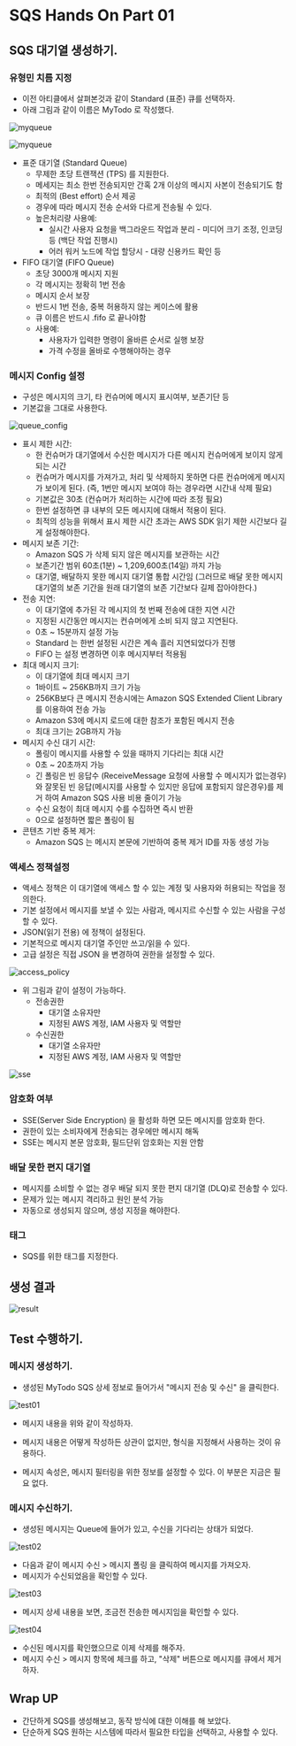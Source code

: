 # SQS Hands On Part 01

## SQS 대기열 생성하기. 

### 유형민 치름 지정

- 이전 아티클에서 살펴본것과 같이 Standard (표준) 큐를 선택하자. 
- 아래 그림과 같이 이름은 MyTodo 로 작성했다. 

![myqueue](imgs/sqs_01.png)

![myqueue](imgs/sqs_02.png)

- 표준 대기열 (Standard Queue)
  - 무제한 초당 트랜잭션 (TPS) 를 지원한다. 
  - 메세지는 최소 한번 전송되지만 간혹 2개 이상의 메시지 사본이 전송되기도 함
  - 최적의 (Best effort) 순서 제공
  - 경우에 따라 메시지 전송 순서와 다르게 전송될 수 있다. 
  - 높은처리량 사용예:
    - 실시간 사용자 요청을 백그라운드 작업과 분리 - 미디어 크기 조정, 인코딩 등 (백단 작업 진행시)
    - 어러 워커 노드에 작업 할당시 - 대량 신용카드 확인 등
- FIFO 대기열 (FIFO Queue)
  - 초당 3000개 메시지 지원
  - 각 메시지는 정확히 1번 전송
  - 메시지 순서 보장
  - 반드시 1번 전송, 중복 허용하지 않는 케이스에 활용
  - 큐 이름은 반드시 .fifo 로 끝나야함
  - 사용예:
    - 사용자가 입력한 명령이 올바른 순서로 실행 보장
    - 가격 수정을 올바로 수행해야하는 경우 

### 메시지 Config 설정 

- 구성은 메시지의 크기, 타 컨슈머에 메시지 표시여부, 보존기단 등 
- 기본값을 그대로 사용한다. 

![queue_config](imgs/sqs_03.png)

- 표시 제한 시간: 
  - 한 컨슈머가 대기열에서 수신한 메시지가 다른 메시지 컨슈머에게 보이지 않게되는 시간
  - 컨슈머가 메시지를 가져가고, 처리 및 삭제하지 못하면 다른 컨슈머에게 메시지가 보이게 된다. (즉, 1번만 메시지 보여야 하는 경우라면 시간내 삭제 필요)
  - 기본값은 30초 (컨슈머가 처리하는 시간에 따라 조정 필요)
  - 한번 설정하면 큐 내부의 모든 메시지에 대해서 적용이 된다. 
  - 최적의 성능을 위해서 표시 제한 시간 초과는 AWS SDK 읽기 제한 시간보다 길게 설정해야한다. 
- 메시지 보존 기간:
  - Amazon SQS 가 삭제 되지 않은 메시지를 보관하는 시간
  - 보존기간 범위 60초(1분) ~ 1,209,600초(14일) 까지 가능
  - 대기열, 배달하지 못한 메시지 대기열 통합 시간임 (그러므로 배달 못한 메시지 대기열의 보존 기간을 원래 대기열의 보존 기간보다 길제 잡아야한다.)
- 전송 지연:
  - 이 대기열에 추가된 각 메시지의 첫 번째 전송에 대한 지연 시간 
  - 지정된 시간동안 메시지는 컨슈머에게 소비 되지 않고 지연된다. 
  - 0초 ~ 15분까지 설정 가능 
  - Standard 는 한번 설정된 시간은 계속 흘러 지연되었다가 진행
  - FIFO 는 설정 변경하면 이후 메시지부터 적용됨 
- 최대 메시지 크기:
  - 이 대기열에 최대 메시지 크기
  - 1바이트 ~ 256KB까지 크기 가능 
  - 256KB보다 큰 메시지 전송시에는 Amazon SQS Extended Client Library 를 이용하여 전송 가능 
  - Amazon S3에 메시지 로드에 대한 참조가 포함된 메시지 전송
  - 최대 크기는 2GB까지 가능 
- 메시지 수신 대기 시간:
  - 폴링이 메시지를 사용할 수 있을 때까지 기다리는 최대 시간
  - 0초 ~ 20초까지 가능
  - 긴 폴링은 빈 응답수 (ReceiveMessage 요청에 사용할 수 메시지가 없는경우)와 잘못된 빈 응답(메시지를 사용할 수 있지만 응답에 포함되지 않은경우)를 제거 하여 Amazon SQS 사용 비용 줄이기 가능
  - 수신 요청이 최대 메시지 수를 수집하면 즉시 반환
  - 0으로 설정하면 짧은 폴링이 됨 
- 콘텐츠 기반 중복 제거:
  - Amazon SQS 는 메시지 본문에 기반하여 중복 제거 ID를 자동 생성 가능

### 액세스 정책설정

- 액세스 정책은 이 대기열에 액세스 할 수 있는 계정 및 사용자와 허용되는 작업을 정의한다. 
- 기본 설정에서 메시지를 보낼 수 있는 사람과, 메시지르 수신할 수 있는 사람을 구성할 수 있다. 
- JSON(읽기 전용) 에 정책이 설정된다. 
- 기본적으로 메시지 대기열 주인만 쓰고/읽을 수 있다. 
- 고급 설정은 직접 JSON 을 변경하여 권한을 설정할 수 있다. 

![access_policy](imgs/sqs_04.png)

- 위 그림과 같이 설정이 가능하다. 
  - 전송권한
    - 대기열 소유자만
    - 지정된 AWS 계정, IAM 사용자 및 역할만
  - 수신권한
    - 대기열 소유자만
    - 지정된 AWS 계정, IAM 사용자 및 역할만
  

![sse](imgs/sqs_05.png)

### 암호화 여부 

- SSE(Server Side Encryption) 을 활성화 하면 모든 메시지를 암호화 한다. 
- 권한이 있는 소비자에게 전송되는 경우에만 메시지 해독
- SSE는 메시지 본문 암호화, 필드단위 암호화는 지원 안함

### 배달 못한 편지 대기열

- 메시지를 소비할 수 없는 경우 배달 되지 못한 편지 대기열 (DLQ)로 전송할 수 있다. 
- 문제가 있는 메시지 격리하고 원인 분석 가능
- 자동으로 생성되지 않으며, 생성 지정을 해야한다. 

### 태그 

- SQS를 위한 태그를 지정한다. 


## 생성 결과 

![result](imgs/sqs_06.png)


## Test 수행하기. 

### 메시지 생성하기. 

- 생성된 MyTodo SQS 상세 정보로 들어가서 "메시지 전송 및 수신" 을 클릭한다. 

![test01](imgs/sqs_test_01.png)

- 메시지 내용을 위와 같이 작성하자. 
- 메시지 내용은 어떻게 작성하든 상관이 없지만, 형식을 지정해서 사용하는 것이 유용하다. 

- 메시지 속성은, 메시지 필터링을 위한 정보를 설정할 수 있다. 이 부분은 지금은 필요 없다. 

### 메시지 수신하기. 

- 생성된 메시지는 Queue에 들어가 있고, 수신을 기다리는 상태가 되었다. 

![test02](imgs/sqs_test_02.png)

- 다음과 같이 메시지 수신 > 메시지 폴링 을 클릭하여 메시지를 가져오자. 
- 메시지가 수신되었음을 확인할 수 있다. 

![test03](imgs/sqs_test_03.png)

- 메시지 상세 내용을 보면, 조금전 전송한 메시지임을 확인할 수 있다. 

![test04](imgs/sqs_test_04.png)

- 수신된 메시지를 확인했으므로 이제 삭제를 해주자. 
- 메시지 수신 > 메시지 항목에 체크를 하고, "삭제" 버튼으로 메시지를 큐에서 제거하자. 


## Wrap UP

- 간단하게 SQS를 생성해보고, 동작 방식에 대한 이해를 해 보았다. 
- 단순하게 SQS 원하는 시스템에 따라서 필요한 타입을 선택하고, 사용할 수 있다. 

